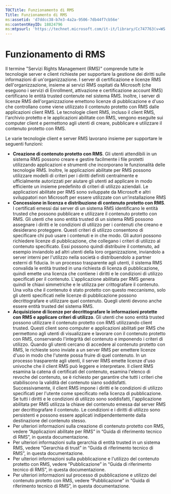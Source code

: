 ```yaml
---
TOCTitle: Funzionamento di RMS
Title: Funzionamento di RMS
ms:assetid: 'd7ddcc38-b7e3-4a2a-9506-7db44f7cb56e'
ms:contentKeyID: 18824796
ms:mtpsurl: 'https://technet.microsoft.com/it-it/library/Cc747763(v=WS.10)'
---
```


Funzionamento di RMS
====================

Il termine "Servizi Rights Management (RMS)" comprende tutte le tecnologie server e client richieste per supportare la gestione dei diritti sulle informazioni di un'organizzazione. I server di certificazione e licenze RMS dell'organizzazione, insieme ai servizi RMS ospitati da Microsoft (che eseguono i servizi di Enrollment, attivazione e certificazione account RMS) certificano le entità trusted contenute nel sistema RMS. Inoltre, i server di licenze RMS dell'organizzazione emettono licenze di pubblicazione e d'uso che controllano come viene utilizzato il contenuto protetto con RMS dalle applicazioni client RMS. Le tecnologie client RMS, incluso il client RMS, l'archivio protetto e le applicazioni abilitate con RMS, vengono eseguite sui computer client e permettono agli utenti di creare, pubblicare e utilizzare il contenuto protetto con RMS.

Le varie tecnologie client e server RMS lavorano insieme per supportare le seguenti funzioni:

-   **Creazione di contenuto protetto con RMS**. Gli utenti attendibili in un sistema RMS possono creare e gestire facilmente i file protetti utilizzando applicazioni e strumenti che incorporano le funzionalità delle tecnologie RMS. Inoltre, le applicazioni abilitate per RMS possono utilizzare modelli di criteri per i diritti definiti centralmente e ufficialmente autorizzati per aiutare gli utenti ad applicare in modo efficiente un insieme predefinito di criteri di utilizzo aziendali. Le applicazioni abilitate per RMS sono sviluppate da Microsoft e altri sviluppatori non Microsoft per essere utilizzate con un'installazione RMS
-   **Concessione in licenza e distribuzione di contenuto protetto con RMS**. I certificati emessi dai server di un sistema RMS identificano le entità trusted che possono pubblicare e utilizzare il contenuto protetto con RMS. Gli utenti che sono entità trusted di un sistema RMS possono assegnare i diritti e le condizioni di utilizzo per i contenuti che creano e desiderano proteggere. Questi criteri di utilizzo consentono di specificare chi può usare i contenuti e in che modo. Gli autori possono richiedere licenze di pubblicazione, che collegano i criteri di utilizzo al contenuto specificato. Essi possono quindi distribuire il contenuto, ad esempio inviandolo ad altri utenti della loro organizzazione, inviandolo a server interni per l'utilizzo nella società o distribuendolo a partner esterni di fiducia.
    In un processo trasparente agli utenti, il sistema RMS convalida le entità trusted in una richiesta di licenza di pubblicazione, quindi emette una licenza che contiene i diritti e le condizioni di utilizzo specificati per il contenuto. L'applicazione abilitata per RMS genera quindi le chiavi simmetriche e le utilizza per crittografare il contenuto. Una volta che il contenuto è stato protetto con questo meccanismo, solo gli utenti specificati nelle licenze di pubblicazione possono decrittografare e utilizzare quel contenuto. Quegli utenti devono anche essere entità trusted del sistema RMS.
-   **Acquisizione di licenze per decrittografare le informazioni protette con RMS e applicare criteri di utilizzo**. Gli utenti che sono entità trusted possono utilizzare il contenuto protetto con RMS utilizzando client trusted. Questi client sono computer e applicazioni abilitati per RMS che permettono agli utenti di visualizzare e lavorare con il contenuto protetto con RMS, conservando l'integrità del contenuto e imponendo i criteri di utilizzo. Quando gli utenti cercano di accedere al contenuto protetto con RMS, le richieste sono inviate a un server RMS per emettere licenze d'uso in modo che l'utente possa fruire di quel contenuto.
    In un processo trasparente agli utenti, il server RMS emette licenze d'uso univoche che il client RMS può leggere e interpretare. Il client RMS esamina la catena di certificati del contenuto, esamina l'elenco di revoche del contenuto, se è richiesto per garantire che tutti i criteri che stabiliscono la validità del contenuto siano soddisfatti. Successivamente, il client RMS impone i diritti e le condizioni di utilizzo specificati per l'utente come specificato nella licenza di pubblicazione. Se tutti i diritti e le condizioni di utilizzo sono soddisfatti, l'applicazione abilitata per RMS utilizza la chiave del contenuto emessa dal server RMS per decrittografare il contenuto. Le condizioni e i diritti di utilizzo sono persistenti e possono essere applicati indipendentemente dalla destinazione del contenuto stesso.
-   Per ulteriori informazioni sulla creazione di contenuto protetto con RMS, vedere “Applicazioni abilitate per RMS” in “Guida di riferimento tecnico di RMS”, in questa documentazione.
-   Per ulteriori informazioni sulla gerarchia di entità trusted in un sistema RMS, vedere “Gerarchia di trust” in “Guida di riferimento tecnico di RMS”, in questa documentazione.
-   Per ulteriori informazioni sulla pubblicazione e l'utilizzo del contenuto protetto con RMS, vedere “Pubblicazione” in “Guida di riferimento tecnico di RMS”, in questa documentazione.
-   Per ulteriori informazioni sul processo di pubblicazione e utilizzo del contenuto protetto con RMS, vedere “Pubblicazione” in “Guida di riferimento tecnico di RMS”, in questa documentazione.
